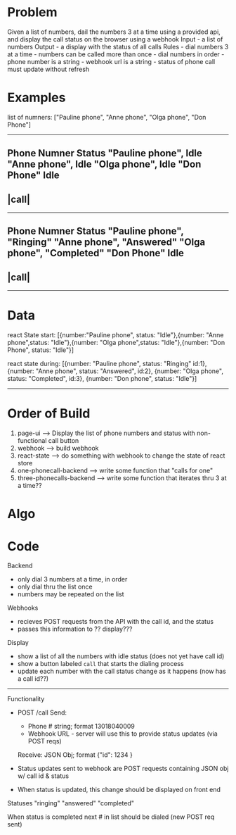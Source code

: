 # Problem

Given a list of numbers, dail the numbers 3 at a time using a provided api, and display the call status on the browser using a webhook
  Input - a list of numbers
  Output - a display with the status of all calls
  Rules
    - dial numbers 3 at a time
    - numbers can be called more than once
    - dial numbers in order
    - phone number is a string
    - webhook url is a string
    - status of phone call must update without refresh

# Examples

list of numners:
["Pauline phone", "Anne phone", "Olga phone", "Don Phone"]
__________________________________________________
Phone Numner        Status
"Pauline phone",    Idle
"Anne phone",       Idle
"Olga phone",       Idle
"Don Phone"         Idle
------
|call|
------
___________________________________________________

Phone Numner        Status
"Pauline phone",    "Ringing"
"Anne phone",       "Answered"
"Olga phone",       "Completed"
"Don Phone"         Idle
------
|call|
------
__________________________________________________

# Data
react State start: 
[{number:"Pauline phone", status: "Idle"},{number: "Anne phone",status: "Idle"},{number: "Olga phone",status: "Idle"},{number: "Don Phone", status: "Idle"}]

react state during:
[{number: "Pauline phone", status: "Ringing" id:1}, {number: "Anne phone", status: "Answered", id:2}, {number: "Olga phone", status: "Completed", id:3}, {number: "Don phone", status: "Idle"}]

-----------------------------------------------------------------------------------------

# Order of Build
1. page-ui --> Display the list of phone numbers and status with non-functional call button
2. webhook --> build webhook
3. react-state --> do something with webhook to change the state of react store
4. one-phonecall-backend --> write some function that "calls for one"
5. three-phonecalls-backend --> write some function that iterates thru 3 at a time??

# Algo

# Code

Backend
- only dial 3 numbers at a time, in order
- only dial thru the list once
- numbers may be repeated on the list

Webhooks
 - recieves POST requests from the API with the call id, and the status
 - passes this information to ?? display???

Display
 - show a list of all the numbers with idle status (does not yet have call id)
 - show a button labeled `call` that starts the dialing process
 - update each number with the call status change as it happens (now has a call id??)
___________________________________

Functionality

- POST /call
  Send: 
    - Phone # string; format 13018040009
  - Webhook URL - server will use this to provide status updates (via POST reqs)

  Receive: JSON Obj; format {"id": 1234 }
  
- Status updates sent to webhook are POST requests containing JSON obj w/ call id & status
- When status is updated, this change should be displayed on front end

Statuses 
  "ringing"
  "answered"
  "completed"

When status is completed next # in list should be dialed (new POST req sent)




  